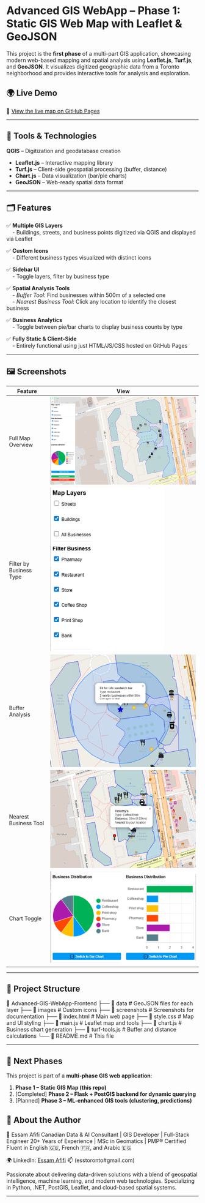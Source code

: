 # Advanced GIS WebApp – Phase 1: Static GIS Web Map with Leaflet & GeoJSON

This project is the **first phase** of a multi-part GIS application, showcasing modern web-based mapping and spatial analysis using **Leaflet.js**, **Turf.js**, and **GeoJSON**. It visualizes digitized geographic data from a Toronto neighborhood and provides interactive tools for analysis and exploration.

## 🌍 Live Demo
📎 [View the live map on GitHub Pages](https://essamun.github.io/Advanced-GIS-WebApp-Frontend/)

---

## 🧰 Tools & Technologies

 **QGIS** – Digitization and geodatabase creation  
- **Leaflet.js** – Interactive mapping library  
- **Turf.js** – Client-side geospatial processing (buffer, distance)  
- **Chart.js** – Data visualization (bar/pie charts)  
- **GeoJSON** – Web-ready spatial data format  

---

## 🗂️ Features

✅ **Multiple GIS Layers**  
&nbsp;&nbsp;&nbsp;&nbsp;- Buildings, streets, and business points digitized via QGIS and displayed via Leaflet  

✅ **Custom Icons**  
&nbsp;&nbsp;&nbsp;&nbsp;- Different business types visualized with distinct icons  

✅ **Sidebar UI**  
&nbsp;&nbsp;&nbsp;&nbsp;- Toggle layers, filter by business type  

✅ **Spatial Analysis Tools**  
&nbsp;&nbsp;&nbsp;&nbsp;- *Buffer Tool*: Find businesses within 500m of a selected one  
&nbsp;&nbsp;&nbsp;&nbsp;- *Nearest Business Tool*: Click any location to identify the closest business  

✅ **Business Analytics**  
&nbsp;&nbsp;&nbsp;&nbsp;- Toggle between pie/bar charts to display business counts by type  

✅ **Fully Static & Client-Side**  
&nbsp;&nbsp;&nbsp;&nbsp;- Entirely functional using just HTML/JS/CSS hosted on GitHub Pages  

---

## 🖼️ Screenshots

| Feature | View |
|--------|------|
| Full Map Overview | ![](screenshots/overview.png) |
| Filter by Business Type | ![](screenshots/filter-by-type.png) |
| Buffer Analysis | ![](screenshots/buffer-analysis.png) |
| Nearest Business Tool | ![](screenshots/nearest-business.png) |
| Chart Toggle | ![](screenshots/chart-toggle.png) |

---

## 📁 Project Structure
📂 Advanced-GIS-WebApp-Frontend
├── 📁 data               # GeoJSON files for each layer
├── 📁 images             # Custom icons
├── 📁 screenshots        # Screenshots for documentation
├── 📄 index.html         # Main web page
├── 📄 style.css          # Map and UI styling
├── 📄 main.js            # Leaflet map and tools
├── 📄 chart.js           # Business chart generation
├── 📄 turf-tools.js      # Buffer and distance calculations
└── 📄 README.md          # This file

---

## 🚀 Next Phases

This project is part of a **multi-phase GIS web application**:

1. **Phase 1 – Static GIS Map (this repo)**
2. [Completed] **Phase 2 – Flask + PostGIS backend for dynamic querying**
3. [Planned] **Phase 3 – ML-enhanced GIS tools (clustering, predictions)**


## 📌 About the Author

👤 Essam Afifi
Canadian Data & AI Consultant | GIS Developer | Full-Stack Engineer
20+ Years of Experience | MSc in Geomatics | PMP® Certified
Fluent in English 🇬🇧, French 🇫🇷, and Arabic 🇪🇬

🌍 LinkedIn: [Essam Afifi](https://www.linkedin.com/in/essam-afifi-a38a3a362/)
📫 (esstoronto#gmail.com)

Passionate about delivering data-driven solutions with a blend of geospatial intelligence, machine learning, and modern web technologies. Specializing in Python, .NET, PostGIS, Leaflet, and cloud-based spatial systems.

---

